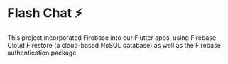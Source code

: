 # Flash Chat ⚡️

This project incorporated Firebase into our Flutter apps, using Firebase Cloud Firestore (a cloud-based NoSQL database) as well as the Firebase authentication package. 


